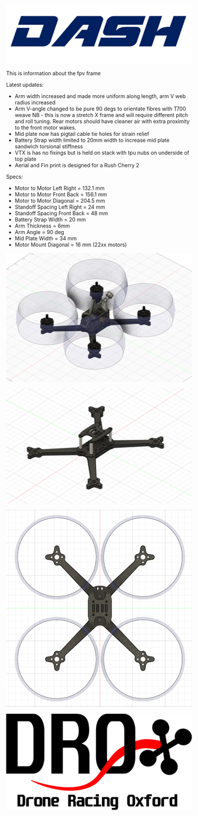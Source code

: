 ![image](images/dash_logo.png)

This is information about the fpv frame

Latest updates:
- Arm width increased and made more uniform along length, arm V web radius increased 
- Arm V-angle changed to be pure 90 degs to orientate fibres with T700 weave NB - this is now a stretch X frame and will require different pitch and roll tuning. Rear motors should have cleaner air with extra proximity to the front motor wakes.
- Mid plate now has pigtail cable tie holes for strain relief
- Battery Strap width limited to 20mm width to increase mid plate sandwich torsional stiffness
- VTX is has no fixings but is held on stack with tpu nubs on underside of top plate
- Aerial and Fin print is designed for a Rush Cherry 2
  
Specs:
- Motor to Motor Left Right = 132.1 mm
- Motor to Motor Front Back = 156.1 mm
- Motor to Motor Diagonal = 204.5 mm
- Standoff Spacing Left Right = 24 mm
- Standoff Spacing Front Back = 48 mm
- Battery Strap Width = 20 mm
- Arm Thickness = 6mm
- Arm Angle = 90 deg
- Mid Plate Width = 34 mm
- Motor Mount Diagonal = 16 mm (22xx motors)


![image](images/complete.png)

![image](images/frame.png)

![image](images/frame_above.png)

![image](images/Logo.png)
